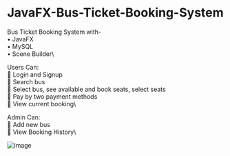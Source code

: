 # JavaFX-Bus-Ticket-Booking-System

Bus Ticket Booking System with-\
•	JavaFX\
•	MySQL\
•	Scene Builder\

Users Can:\
	Login and Signup\
	Search bus\
	Select bus, see available and book seats, select seats\
	Pay by two payment methods\
	View current booking\


Admin Can:\
	Add new bus\
	View Booking History\

![image](https://user-images.githubusercontent.com/87283264/152426822-e81affd3-584e-447b-91e5-2206872a30c5.png)
